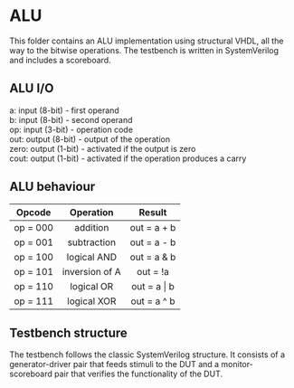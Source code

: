 # ALU
This folder contains an ALU implementation using structural VHDL, all the way to the bitwise operations. The testbench is written in SystemVerilog and includes a scoreboard.

## ALU I/O
a: input (8-bit) - first operand <br>
b: input (8-bit) - second operand <br>
op: input (3-bit) - operation code <br>
out: output (8-bit) - output of the operation <br>
zero: output (1-bit) - activated if the output is zero <br>
cout: output (1-bit) - activated if the operation produces a carry

## ALU behaviour

| Opcode        | Operation      | Result       |
|:-------------:|:--------------:| :-----------:|
| op = 000      | addition       | out = a + b  |
| op = 001      | subtraction    | out = a - b  |
| op = 100      | logical AND    | out = a & b  |
| op = 101      | inversion of A | out = !a     |
| op = 110      | logical OR     | out = a \| b |
| op = 111      | logical XOR    | out = a ^ b  |

## Testbench structure

The testbench follows the classic SystemVerilog structure. It consists of a generator-driver pair that feeds stimuli to the DUT and a monitor-scoreboard pair that verifies the functionality of the DUT.
